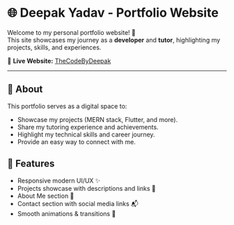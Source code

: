 # 🌐 Deepak Yadav - Portfolio Website

Welcome to my personal portfolio website! 🚀  
This site showcases my journey as a **developer** and **tutor**, highlighting my projects, skills, and experiences.  

🔗 **Live Website:** [TheCodeByDeepak](https://thecodebydeepak.github.io/) 

---

## 📖 About
This portfolio serves as a digital space to:
- Showcase my projects (MERN stack, Flutter, and more).
- Share my tutoring experience and achievements.
- Highlight my technical skills and career journey.
- Provide an easy way to connect with me.

## 📂 Features
- Responsive modern UI/UX ✨  
- Projects showcase with descriptions and links 🔗  
- About Me section 📌  
- Contact section with social media links 📬  
- Smooth animations & transitions 🎨  

